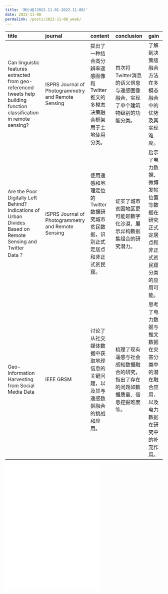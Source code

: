 ```yaml
---
title: '周小结(2022.11.01-2022.11.08)'
date: 2022-11-08
permalink: /posts/2022-11-08_week/
---
```

| title                                                                                                                 | journal                                            | content                                                                           | conclusion                                                                           | gain                                                                                 |
|:----------------------------------------------------------------------------------------------------------------------|:---------------------------------------------------|:----------------------------------------------------------------------------------|:-------------------------------------------------------------------------------------|:-------------------------------------------------------------------------------------|
| Can linguistic features extracted from geo-referenced tweets help building function classification in remote sensing? | ISPRS Journal of Photogrammetry and Remote Sensing | 提出了一种结合高分辨率遥感图像和Twitter推文的多模态决策融合框架用于土地使用分类。 | 首次将Twitter消息的语义信息与遥感图像融合，实现了单个建筑物级别的功能分类。          | 了解到决策级融合方法在多模态融合中的优势及其实现难度。                               |
| Are the Poor Digitally Left Behind? Indications of Urban Divides Based on Remote Sensing and Twitter Data？           | ISPRS Journal of Photogrammetry and Remote Sensing | 使用遥感和地理定位的Twitter数据研究城市贫民数据，识别正式定居点和非正式贫民窟。   | 证实了城市贫困地区更可能是数字化沙漠，展示异构数据集组合的研究潜力。                 | 启示了电力数据、微博发帖位置等数据在研究正式定居点和非正式贫民窟分类的应用可能。     |
| Geo-Information Harvesting from Social Media Data                                                                     | IEEE GRSM                                          | 讨论了从社交媒体数据中获取地理信息的关键问题，以及其与遥感数据融合的挑战和应用。  | 梳理了现有遥感与社会感知数据融合的研究，指出了存在的问题如数据质量、信息挖掘难度等。 | 思考了电力数据与推文数据在灾害分类中的潜在融合应用，以及电力数据在研究中的补充作用。 |

<embed src="/files/post/2022-11-08-week.pdf" type="application/pdf" height="400px" />
    